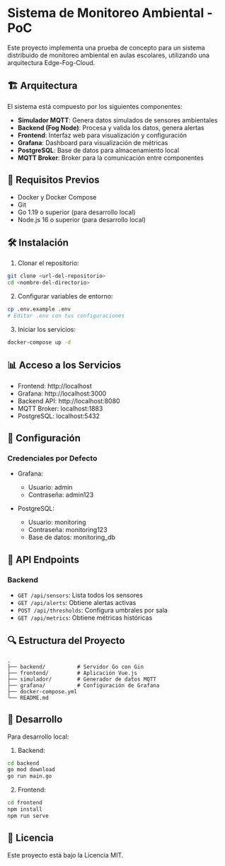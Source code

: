 # Sistema de Monitoreo Ambiental - PoC

Este proyecto implementa una prueba de concepto para un sistema distribuido de monitoreo ambiental en aulas escolares, utilizando una arquitectura Edge-Fog-Cloud.

## 🏗️ Arquitectura

El sistema está compuesto por los siguientes componentes:

- **Simulador MQTT**: Genera datos simulados de sensores ambientales
- **Backend (Fog Node)**: Procesa y valida los datos, genera alertas
- **Frontend**: Interfaz web para visualización y configuración
- **Grafana**: Dashboard para visualización de métricas
- **PostgreSQL**: Base de datos para almacenamiento local
- **MQTT Broker**: Broker para la comunicación entre componentes

## 🚀 Requisitos Previos

- Docker y Docker Compose
- Git
- Go 1.19 o superior (para desarrollo local)
- Node.js 16 o superior (para desarrollo local)

## 🛠️ Instalación

1. Clonar el repositorio:
```bash
git clone <url-del-repositorio>
cd <nombre-del-directorio>
```

2. Configurar variables de entorno:
```bash
cp .env.example .env
# Editar .env con tus configuraciones
```

3. Iniciar los servicios:
```bash
docker-compose up -d
```

## 📊 Acceso a los Servicios

- Frontend: http://localhost
- Grafana: http://localhost:3000
- Backend API: http://localhost:8080
- MQTT Broker: localhost:1883
- PostgreSQL: localhost:5432

## 🔧 Configuración

### Credenciales por Defecto

- Grafana:
  - Usuario: admin
  - Contraseña: admin123

- PostgreSQL:
  - Usuario: monitoring
  - Contraseña: monitoring123
  - Base de datos: monitoring_db

## 📝 API Endpoints

### Backend

- `GET /api/sensors`: Lista todos los sensores
- `GET /api/alerts`: Obtiene alertas activas
- `POST /api/thresholds`: Configura umbrales por sala
- `GET /api/metrics`: Obtiene métricas históricas

## 🔍 Estructura del Proyecto

```
.
├── backend/          # Servidor Go con Gin
├── frontend/         # Aplicación Vue.js
├── simulador/        # Generador de datos MQTT
├── grafana/          # Configuración de Grafana
├── docker-compose.yml
└── README.md
```

## 🧪 Desarrollo

Para desarrollo local:

1. Backend:
```bash
cd backend
go mod download
go run main.go
```

2. Frontend:
```bash
cd frontend
npm install
npm run serve
```

## 📄 Licencia

Este proyecto está bajo la Licencia MIT. 